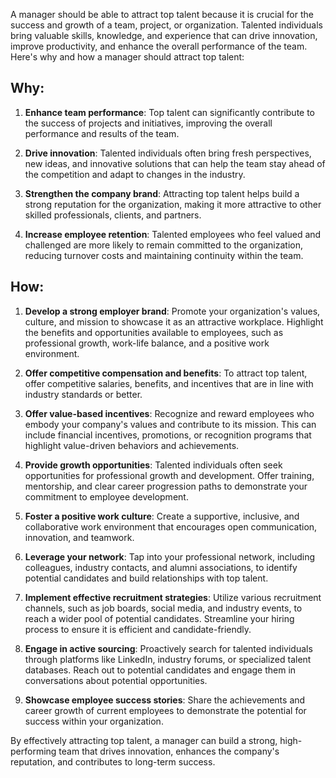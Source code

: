 A manager should be able to attract top talent because it is crucial for the success and growth of a team, project, or organization. Talented individuals bring valuable skills, knowledge, and experience that can drive innovation, improve productivity, and enhance the overall performance of the team. Here's why and how a manager should attract top talent:

## Why:

1. **Enhance team performance**: Top talent can significantly contribute to the success of projects and initiatives, improving the overall performance and results of the team.

2. **Drive innovation**: Talented individuals often bring fresh perspectives, new ideas, and innovative solutions that can help the team stay ahead of the competition and adapt to changes in the industry.

3. **Strengthen the company brand**: Attracting top talent helps build a strong reputation for the organization, making it more attractive to other skilled professionals, clients, and partners.

4. **Increase employee retention**: Talented employees who feel valued and challenged are more likely to remain committed to the organization, reducing turnover costs and maintaining continuity within the team.

## How:

1. **Develop a strong employer brand**: Promote your organization's values, culture, and mission to showcase it as an attractive workplace. Highlight the benefits and opportunities available to employees, such as professional growth, work-life balance, and a positive work environment.

2. **Offer competitive compensation and benefits**: To attract top talent, offer competitive salaries, benefits, and incentives that are in line with industry standards or better.

3. **Offer value-based incentives**: Recognize and reward employees who embody your company's values and contribute to its mission. This can include financial incentives, promotions, or recognition programs that highlight value-driven behaviors and achievements.

4. **Provide growth opportunities**: Talented individuals often seek opportunities for professional growth and development. Offer training, mentorship, and clear career progression paths to demonstrate your commitment to employee development.

5. **Foster a positive work culture**: Create a supportive, inclusive, and collaborative work environment that encourages open communication, innovation, and teamwork.

6. **Leverage your network**: Tap into your professional network, including colleagues, industry contacts, and alumni associations, to identify potential candidates and build relationships with top talent.

7. **Implement effective recruitment strategies**: Utilize various recruitment channels, such as job boards, social media, and industry events, to reach a wider pool of potential candidates. Streamline your hiring process to ensure it is efficient and candidate-friendly.

8. **Engage in active sourcing**: Proactively search for talented individuals through platforms like LinkedIn, industry forums, or specialized talent databases. Reach out to potential candidates and engage them in conversations about potential opportunities.

9. **Showcase employee success stories**: Share the achievements and career growth of current employees to demonstrate the potential for success within your organization.

By effectively attracting top talent, a manager can build a strong, high-performing team that drives innovation, enhances the company's reputation, and contributes to long-term success.